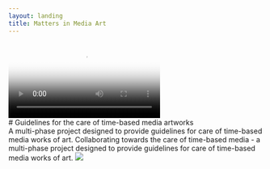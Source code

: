 ```yaml
---
layout: landing
title: Matters in Media Art
---
```




<video autoplay loop poster="mma-landing-1.png" id="bgvid">
<!--     <source src="polina.webm" type="video/webm">
 -->    <source src="vid/mma-landing-1.mp4" type="video/mp4">
</video>

<div class="row" markdown="1">

<div class="col l6 m12 s12" markdown="1">

<div class="card-panel white" markdown="1">
# Guidelines for the care of time-based media artworks
</div>


</div>

<div class="col l8 m12 s12" markdown="1">

<div class="card-panel white flow-text">
A multi-phase project designed to provide guidelines for care of time-based media works of art. Collaborating towards the care of time-based media - a multi-phase project designed to provide guidelines for care of time-based media works of art.
<img src="{{site.baseurl}}/img/mattermediaart_logos.jpg">
</div>



</div>
</div>




<!-- <div class="row" markdown="1">

<div class="col s6 m3 center" markdown="1">

<i class="large material-icons">video_library</i><br>

<a href="acquiring-time-based-media-art.html">Acquisition</a>

</div>

<div class="col s6 m3 center" markdown="1">
<i class="large material-icons">zoom_in</i><br>

<a href="assessing-time-based-media-art.html">Assessment</a>
</div>

<div class="col s6 m3 center" markdown="1">
<i class="large material-icons">swap_vert</i><br>

<a href="lending-time-based-media.html">Lending</a>
</div>

<div class="col s6 m3 center" markdown="1">
<i class="large material-icons">restore</i><br>

<a href="sustaining-your-collection.html">Preservation</a>
</div>


</div> -->
